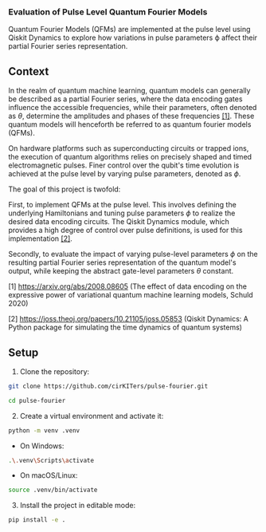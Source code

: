 ### Evaluation of Pulse Level Quantum Fourier Models

Quantum Fourier Models (QFMs) are implemented at the pulse level using Qiskit Dynamics to explore how variations in pulse parameters ϕ affect their partial Fourier series representation.

## Context

In the realm of quantum machine learning, quantum models can generally be described as a partial Fourier series, where the data encoding gates influence the accessible frequencies, while their parameters, often denoted as $\theta$, determine the amplitudes and phases of these frequencies [[1]](https://arxiv.org/abs/2008.08605). These quantum models will henceforth be referred to as quantum fourier models (QFMs).
 
On hardware platforms such as superconducting circuits or trapped ions, the execution of quantum algorithms relies on precisely shaped and timed electromagnetic pulses. Finer control over the qubit's time evolution is achieved at the pulse level by varying pulse parameters, denoted as $\phi$.

The goal of this project is twofold:

First, to implement QFMs at the pulse level. This involves defining the underlying Hamiltonians and tuning pulse parameters $\phi$ to realize the desired data encoding circuits. The Qiskit Dynamics module, which provides a high degree of control over pulse definitions, is used for this implementation [[2]](https://joss.theoj.org/papers/10.21105/joss.05853).

Secondly, to evaluate the impact of varying pulse-level parameters $\phi$ on the resulting partial Fourier series representation of the quantum model's output, while keeping the abstract gate-level parameters $\theta$ constant.


[1] https://arxiv.org/abs/2008.08605 (The effect of data encoding on the expressive power of variational quantum machine learning models, Schuld 2020)

[2] https://joss.theoj.org/papers/10.21105/joss.05853 (Qiskit Dynamics: A Python package for simulating the time dynamics of quantum systems)

## Setup

1. Clone the repository:

 ```bash
git clone https://github.com/cirKITers/pulse-fourier.git
 ```
 ```bash
cd pulse-fourier
 ```
    

2. Create a virtual environment and activate it:
   
```bash
python -m venv .venv
```

- On Windows:
```bash
.\.venv\Scripts\activate
```
- On macOS/Linux:
```bash
source .venv/bin/activate
```

3. Install the project in editable mode:

 ```bash
 pip install -e .
 ```


